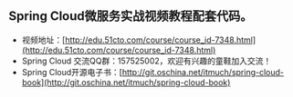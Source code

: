 ## Spring Cloud微服务实战视频教程配套代码。

* 视频地址：[http://edu.51cto.com/course/course_id-7348.html](http://edu.51cto.com/course/course_id-7348.html) 
* Spring Cloud 交流QQ群：157525002，欢迎有兴趣的童鞋加入交流！
* Spring Cloud开源电子书：[http://git.oschina.net/itmuch/spring-cloud-book](http://git.oschina.net/itmuch/spring-cloud-book) 


